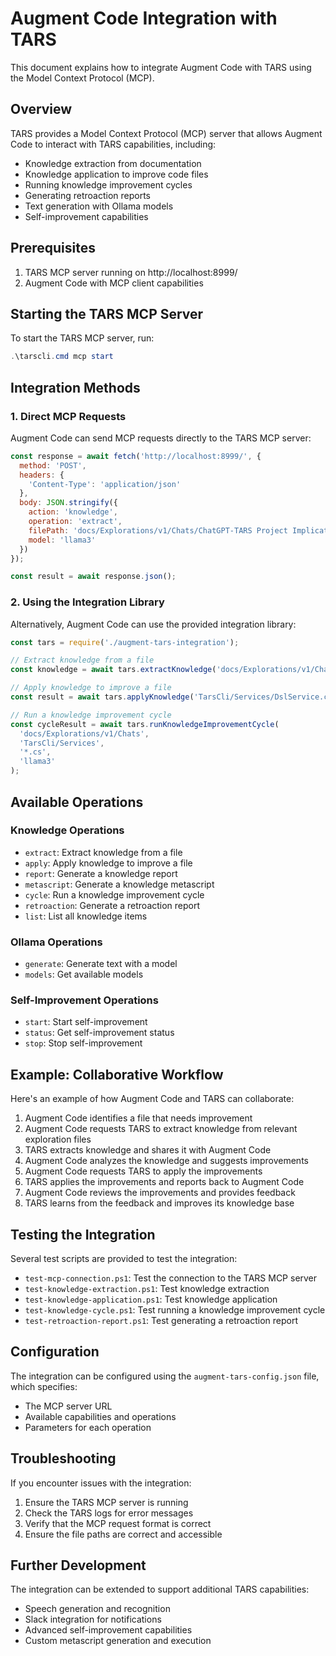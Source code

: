 # Augment Code Integration with TARS

This document explains how to integrate Augment Code with TARS using the Model Context Protocol (MCP).

## Overview

TARS provides a Model Context Protocol (MCP) server that allows Augment Code to interact with TARS capabilities, including:

- Knowledge extraction from documentation
- Knowledge application to improve code files
- Running knowledge improvement cycles
- Generating retroaction reports
- Text generation with Ollama models
- Self-improvement capabilities

## Prerequisites

1. TARS MCP server running on http://localhost:8999/
2. Augment Code with MCP client capabilities

## Starting the TARS MCP Server

To start the TARS MCP server, run:

```powershell
.\tarscli.cmd mcp start
```

## Integration Methods

### 1. Direct MCP Requests

Augment Code can send MCP requests directly to the TARS MCP server:

```javascript
const response = await fetch('http://localhost:8999/', {
  method: 'POST',
  headers: {
    'Content-Type': 'application/json'
  },
  body: JSON.stringify({
    action: 'knowledge',
    operation: 'extract',
    filePath: 'docs/Explorations/v1/Chats/ChatGPT-TARS Project Implications.md',
    model: 'llama3'
  })
});

const result = await response.json();
```

### 2. Using the Integration Library

Alternatively, Augment Code can use the provided integration library:

```javascript
const tars = require('./augment-tars-integration');

// Extract knowledge from a file
const knowledge = await tars.extractKnowledge('docs/Explorations/v1/Chats/ChatGPT-TARS Project Implications.md');

// Apply knowledge to improve a file
const result = await tars.applyKnowledge('TarsCli/Services/DslService.cs');

// Run a knowledge improvement cycle
const cycleResult = await tars.runKnowledgeImprovementCycle(
  'docs/Explorations/v1/Chats',
  'TarsCli/Services',
  '*.cs',
  'llama3'
);
```

## Available Operations

### Knowledge Operations

- `extract`: Extract knowledge from a file
- `apply`: Apply knowledge to improve a file
- `report`: Generate a knowledge report
- `metascript`: Generate a knowledge metascript
- `cycle`: Run a knowledge improvement cycle
- `retroaction`: Generate a retroaction report
- `list`: List all knowledge items

### Ollama Operations

- `generate`: Generate text with a model
- `models`: Get available models

### Self-Improvement Operations

- `start`: Start self-improvement
- `status`: Get self-improvement status
- `stop`: Stop self-improvement

## Example: Collaborative Workflow

Here's an example of how Augment Code and TARS can collaborate:

1. Augment Code identifies a file that needs improvement
2. Augment Code requests TARS to extract knowledge from relevant exploration files
3. TARS extracts knowledge and shares it with Augment Code
4. Augment Code analyzes the knowledge and suggests improvements
5. Augment Code requests TARS to apply the improvements
6. TARS applies the improvements and reports back to Augment Code
7. Augment Code reviews the improvements and provides feedback
8. TARS learns from the feedback and improves its knowledge base

## Testing the Integration

Several test scripts are provided to test the integration:

- `test-mcp-connection.ps1`: Test the connection to the TARS MCP server
- `test-knowledge-extraction.ps1`: Test knowledge extraction
- `test-knowledge-application.ps1`: Test knowledge application
- `test-knowledge-cycle.ps1`: Test running a knowledge improvement cycle
- `test-retroaction-report.ps1`: Test generating a retroaction report

## Configuration

The integration can be configured using the `augment-tars-config.json` file, which specifies:

- The MCP server URL
- Available capabilities and operations
- Parameters for each operation

## Troubleshooting

If you encounter issues with the integration:

1. Ensure the TARS MCP server is running
2. Check the TARS logs for error messages
3. Verify that the MCP request format is correct
4. Ensure the file paths are correct and accessible

## Further Development

The integration can be extended to support additional TARS capabilities:

- Speech generation and recognition
- Slack integration for notifications
- Advanced self-improvement capabilities
- Custom metascript generation and execution
